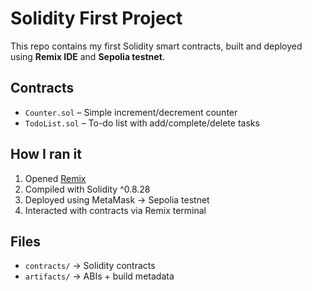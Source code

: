 # Solidity First Project

This repo contains my first Solidity smart contracts, built and deployed using **Remix IDE** and **Sepolia testnet**.

## Contracts
- `Counter.sol` – Simple increment/decrement counter
- `TodoList.sol` – To-do list with add/complete/delete tasks

## How I ran it
1. Opened [Remix](https://remix.ethereum.org)
2. Compiled with Solidity ^0.8.28
3. Deployed using MetaMask → Sepolia testnet
4. Interacted with contracts via Remix terminal

## Files
- `contracts/` → Solidity contracts
- `artifacts/` → ABIs + build metadata

